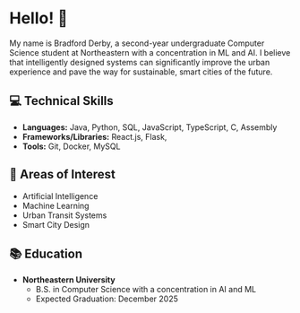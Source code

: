 # Hello! :wave:

My name is Bradford Derby, a second-year undergraduate Computer Science student at Northeastern with a concentration in ML and AI. I believe that intelligently designed systems can significantly improve the urban experience and pave the way for sustainable, smart cities of the future.

## :computer: Technical Skills
- **Languages:** Java, Python, SQL, JavaScript, TypeScript, C, Assembly 
- **Frameworks/Libraries:** React.js, Flask, 
- **Tools:** Git, Docker, MySQL

## :brain: Areas of Interest
- Artificial Intelligence
- Machine Learning
- Urban Transit Systems
- Smart City Design

## :books: Education
- **Northeastern University**
  - B.S. in Computer Science with a concentration in AI and ML
  - Expected Graduation: December 2025
